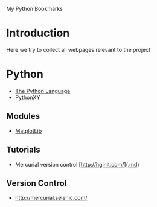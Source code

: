 My Python Bookmarks

# Introduction #

Here we try to collect all webpages relevant to the project


# Python #

  * [The Python Language](http://www.python.org)
  * [PythonXY](http://www.pythonxy.com)

## Modules ##

  * [MatplotLib](http://matplotlib.sourceforge.net/)


## Tutorials ##
  * Mercurial version control [http://hginit.com/](.md)

## Version Control ##
  * http://mercurial.selenic.com/